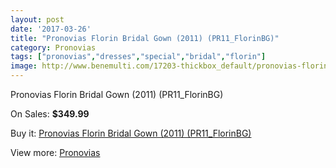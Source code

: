 ```yaml
---
layout: post
date: '2017-03-26'
title: "Pronovias Florin Bridal Gown (2011) (PR11_FlorinBG)"
category: Pronovias
tags: ["pronovias","dresses","special","bridal","florin"]
image: http://www.benemulti.com/17203-thickbox_default/pronovias-florin-bridal-gown-2011-pr11florinbg.jpg
---
```

Pronovias Florin Bridal Gown (2011) (PR11_FlorinBG)

On Sales: **$349.99**
<a href="https://www.benemulti.com/en/pronovias/6564-pronovias-florin-bridal-gown-2011-pr11florinbg.html"><amp-img layout="responsive" width="600" height="600" src="//www.benemulti.com/17203-thickbox_default/pronovias-florin-bridal-gown-2011-pr11florinbg.jpg" alt="Pronovias Florin Bridal Gown (2011) (PR11_FlorinBG) 0" /></a>
<a href="https://www.benemulti.com/en/pronovias/6564-pronovias-florin-bridal-gown-2011-pr11florinbg.html"><amp-img layout="responsive" width="600" height="600" src="//www.benemulti.com/17205-thickbox_default/pronovias-florin-bridal-gown-2011-pr11florinbg.jpg" alt="Pronovias Florin Bridal Gown (2011) (PR11_FlorinBG) 1" /></a>
<a href="https://www.benemulti.com/en/pronovias/6564-pronovias-florin-bridal-gown-2011-pr11florinbg.html"><amp-img layout="responsive" width="600" height="600" src="//www.benemulti.com/17204-thickbox_default/pronovias-florin-bridal-gown-2011-pr11florinbg.jpg" alt="Pronovias Florin Bridal Gown (2011) (PR11_FlorinBG) 2" /></a>

Buy it: [Pronovias Florin Bridal Gown (2011) (PR11_FlorinBG)](https://www.benemulti.com/en/pronovias/6564-pronovias-florin-bridal-gown-2011-pr11florinbg.html "Pronovias Florin Bridal Gown (2011) (PR11_FlorinBG)")

View more: [Pronovias](https://www.benemulti.com/en/55-pronovias "Pronovias")